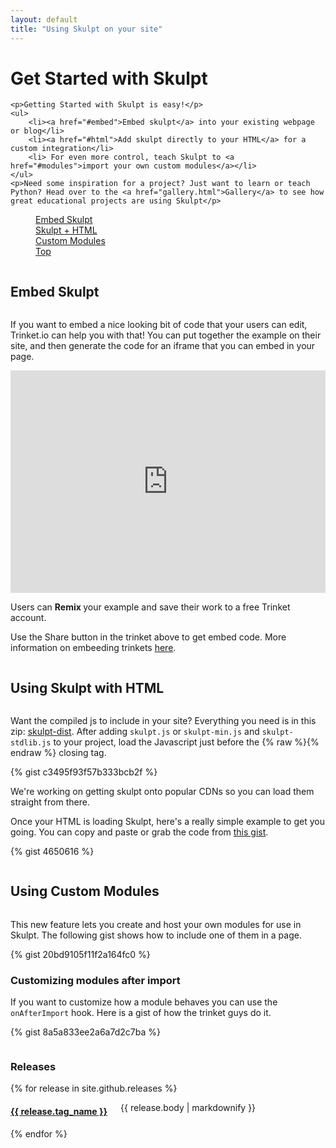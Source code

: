 ```yaml
---
layout: default
title: "Using Skulpt on your site"
---
```

 
<div class="panel callout">  
    <h1>Get Started with Skulpt</h1>

    <p>Getting Started with Skulpt is easy!</p>
    <ul>
        <li><a href="#embed">Embed skulpt</a> into your existing webpage or blog</li>
        <li><a href="#html">Add skulpt directly to your HTML</a> for a custom integration</li>
        <li> For even more control, teach Skulpt to <a href="#modules">import your own custom modules</a></li>
    </ul>
    <p>Need some inspiration for a project? Just want to learn or teach Python? Head over to the <a href="gallery.html">Gallery</a> to see how great educational projects are using Skulpt</p>
</div>

<div data-magellan-expedition="fixed" class="floating-nav">
  <dl class="sub-nav">
    <dd data-magellan-arrival="embed"><a href="#embed">Embed Skulpt</a></dd>
    <dd data-magellan-arrival="html"><a href="#html">Skulpt + HTML</a></dd>
    <dd data-magellan-arrival="modules"><a href="#modules">Custom Modules</a></dd>
    <dd class="right"><a href="#">Top</a></dd>
  </dl>
</div>

<div class="row">
    <div class="small-12 columns">
        <h2 data-magellan-destination="embed" id="embed">Embed Skulpt</h2>
    </div>
</div>

If you want to embed a nice looking bit of code that your users can edit, Trinket.io can
help you with that!  You can put together the example on their site, and then generate the
code for an iframe that you can embed in your page.

<iframe src="https://trinket.io/embed/python/538012d3a6554c7945027aab" width="100%" height="356" frameborder="0" marginwidth="0" marginheight="0" allowfullscreen> </iframe>

Users can <strong><i class="fa fa-code-fork"></i> Remix </strong> your example and save their work to a free Trinket account.  

Use the Share button in the trinket above to get embed code. More information on embeeding trinkets [here](http://docs.trinket.io/getting-started).

<div class="row">
    <div class="small-12 columns">
        <h2 data-magellan-destination="html" id="html">Using Skulpt with HTML</h2>
    </div>
</div>

Want the compiled js to include in your site? Everything you need is in this zip: [skulpt-dist](https://github.com/skulpt/skulpt-dist/archive/master.zip). After adding `skulpt.js` or `skulpt-min.js` and `skulpt-stdlib.js` to your project, load the Javascript just before the {% raw %}</body>{% endraw %} closing tag.

{% gist c3495f93f57b333bcb2f %}


We're working on getting skulpt onto popular CDNs so you can load them straight from there.

<p>Once your HTML is loading Skulpt, here's a really simple example to get you going. You can copy and paste or grab the code from <a href="https://gist.github.com/4650616">this gist</a>.</p>

{% gist 4650616 %}

<div class="row">
    <div class="small-12 columns">
        <h2 data-magellan-destination="modules" id="modules">Using Custom Modules</h2>
    </div>
</div>

This new feature lets you create and host your own modules for use in Skulpt.  The
following gist shows how to include one of them in a page.

{% gist 20bd9105f11f2a164fc0 %}

<h3>Customizing modules after import</h3>

If you want to customize how a module behaves you can use the `onAfterImport` hook.  Here is a gist of how the trinket guys do it.

{% gist 8a5a833ee2a6a7d2c7ba %}


<div class="row">
    <div class="small-12 columns">
        <h3>Releases</h3>
    </div>
    {% for release in site.github.releases %}
      <div class="small-12 columns">
          <h4><a href="{{ release.url }}">{{ release.tag_name }}</a></h4>
          <p>
            {{ release.body | markdownify }}
          </p>
      </div>
    {% endfor %}
<div>
